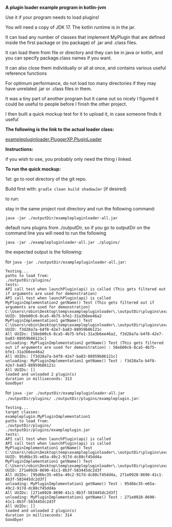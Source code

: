 **A plugin loader example program in kotlin-jvm**

Use it if your program needs to load plugins!

You will need a copy of JDK 17. The kotlin runtime is in the jar.

It can load any number of classes that implement MyPlugin that are defined inside the first package or (no package) of .jar and .class files.

It can load them from file or directory and they can be in java or kotlin, and you can specify package.class names if you want.

It can also close them individually or all at once, and contains various useful reference functions

For optimum performance, do not load too many directories if they may have unrelated .jar or .class files in them.

It was a tiny part of another program but it came out so nicely I figured it could be useful to people before I finish the other project.

I then built a quick mockup test for it to upload it, in case someone finds it useful

**The following is the link to the actual loader class:**

[examplepluginloader.PluggerXP.PluginLoader](examplepluginloader/src/main/kotlin/examplepluginloader/PluggerXP/PluginLoader.kt)

**Instructions:**

if you wish to use, you probably only need the thing i linked.

**To run the quick mockup:**

1st: go to root directory of the git repo.

Build first with: ```gradle clean build shadowJar``` (if desired)

to run:

stay in the same project root directory and run the following command:

```java -jar ./outputDir/examplepluginloader-all.jar```

default runs plugins from ./outputDir, so if you go to outputDir on the command line you will need to run the following

```java -jar ./examplepluginloader-all.jar ./plugins/```

the expected output is the following:

for ```java -jar ./outputDir/examplepluginloader-all.jar```:
```
Testing...
paths to load from:
./outputDir/plugins/
tests:
API call test when launchPlugin(api) is called (This gets filtered out if arguments are used for demonstration)
API call test when launchPlugin(api) is called
MyPluginImplementation2 getName() Test (This gets filtered out if arguments are used for demonstration)
C:\Users\robin\Desktop\temp\examplepluginloader\.\outputDir\plugins\exampleplugin.jar
UUID: 58eb00c6-8ca5-4b75-bfe1-31a3b6ee46a2
MyPluginImplementation1 getName() Test
C:\Users\robin\Desktop\temp\examplepluginloader\.\outputDir\plugins\exampleplugin.jar
UUID: f3d28a7a-b4f8-42e7-ba83-88959b86121c
All UUIDs: [58eb00c6-8ca5-4b75-bfe1-31a3b6ee46a2, f3d28a7a-b4f8-42e7-ba83-88959b86121c]
unloading: MyPluginImplementation2 getName() Test (This gets filtered out if arguments are used for demonstration) : 58eb00c6-8ca5-4b75-bfe1-31a3b6ee46a2
All UUIDs: [f3d28a7a-b4f8-42e7-ba83-88959b86121c]
unloading: MyPluginImplementation1 getName() Test : f3d28a7a-b4f8-42e7-ba83-88959b86121c
All UUIDs: []
loaded and unloaded 2 plugin(s)
duration in milliseconds: 313
Goodbye!
```

for ```java -jar ./outputDir/examplepluginloader-all.jar ./outputDir/plugins/ ./outputDir/plugins/exampleplugin.jar```:
```
Testing...
target classes:
exampleplugin.MyPluginImplementation1
paths to load from:
./outputDir/plugins/
./outputDir/plugins/exampleplugin.jar
tests:
API call test when launchPlugin(api) is called
API call test when launchPlugin(api) is called
MyPluginImplementation1 getName() Test
C:\Users\robin\Desktop\temp\examplepluginloader\.\outputDir\plugins\exampleplugin.jar
UUID: 95d6bc35-e65a-49c2-917d-dc88cf45dd4a
MyPluginImplementation1 getName() Test
C:\Users\robin\Desktop\temp\examplepluginloader\.\outputDir\plugins\exampleplugin.jar
UUID: 271e0928-8690-41c1-8b3f-583445dc2d3f
All UUIDs: [95d6bc35-e65a-49c2-917d-dc88cf45dd4a, 271e0928-8690-41c1-8b3f-583445dc2d3f]
unloading: MyPluginImplementation1 getName() Test : 95d6bc35-e65a-49c2-917d-dc88cf45dd4a
All UUIDs: [271e0928-8690-41c1-8b3f-583445dc2d3f]
unloading: MyPluginImplementation1 getName() Test : 271e0928-8690-41c1-8b3f-583445dc2d3f
All UUIDs: []
loaded and unloaded 2 plugin(s)
duration in milliseconds: 314
Goodbye!
```